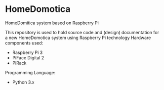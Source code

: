 # HomeDomotica
HomeDomitica system based on Raspberry Pi

This repository is used to hold source code and (design) documentation for a new HomeDomotica system using Raspberry Pi technology
Hardware components used:
- Raspberry Pi 3
- PiFace Digital 2
- PiRack

Programming Language:
- Python 3.x
